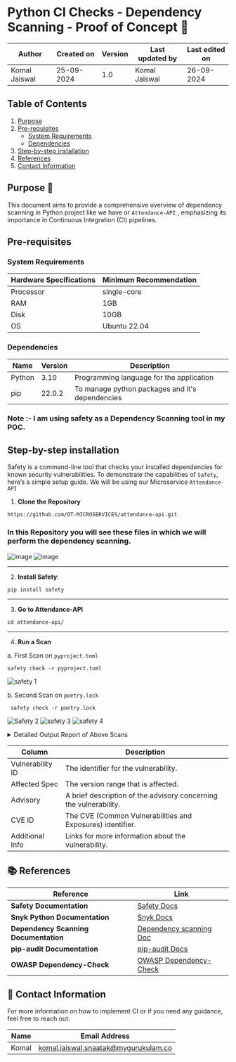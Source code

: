 # Python CI Checks - Dependency Scanning - Proof of Concept 🚀

| Author | Created on | Version | Last updated by | Last edited on |
|--------|------------|---------|----------------|----------------|
| Komal Jaiswal | 25-09-2024 | 1.0 | Komal Jaiswal  | 26-09-2024 |

## Table of Contents
1. [Purpose](#purpose)
2. [Pre-requisites](#pre-requisites)
   - [System Requirements](#system-requirements)
   - [Dependencies](#dependencies)
3. [Step-by-step installation](#step-by-step-installation)
4. [References](#references)
5. [Contact Information](#contact-information)

## Purpose 🎯
This document aims to provide a comprehensive overview of dependency scanning in Python project like we have or ```Attendance-API``` , emphasizing its importance in Continuous Integration (CI) pipelines.


## Pre-requisites

### System Requirements

| Hardware Specifications | Minimum Recommendation |
|-------------------------|------------------------|
| Processor               | single-core              |
| RAM                     | 1GB                    |
| Disk                    | 10GB                   |
| OS                      | Ubuntu 22.04           |

### Dependencies

| Name     | Version | Description                              |
|----------|---------|------------------------------------------|
| Python   | 3.10    | Programming language for the application |
| pip      | 22.0.2  | To manage python packages and it's dependencies|


### Note :- I am using safety as a Dependency Scanning tool in my POC.

## Step-by-step installation

Safety is a command-line tool that checks your installed dependencies for known security vulnerabilities. To demonstrate the capabilities of ```Safety```, here’s a simple setup guide. We will be using our Microservice ```Attendance-API```

1. **Clone the Repository**

```
https://github.com/OT-MICROSERVICES/attendance-api.git
```
### In this Repository you will see these files in which we will perform the dependency scanning.

![image](https://github.com/user-attachments/assets/732e63c8-d8d9-4aa7-afd3-ba304a1dea5f)
![image](https://github.com/user-attachments/assets/dd51547e-3445-44e4-81da-e09368ec99a1)

---

2. **Install Safety**:

```bash
pip install safety
```
---

3. **Go to Attendance-API**

```
cd attendance-api/
```

---

4. **Run a Scan**

a.  First Scan on ```pyproject.toml```

```
safety check -r pyproject.toml 
```

 ![safety 1](https://github.com/user-attachments/assets/fc275cf2-b465-436c-8937-4e352c11ff64)
 
b. Second Scan on ```poetry.lock```

```
 safety check -r poetry.lock
```
   ![Safety 2](https://github.com/user-attachments/assets/35d48844-08c2-40c6-9ace-de72a1ea1648)
   ![safety 3](https://github.com/user-attachments/assets/f8c1326e-fbac-4160-a2a8-be540196c119)
   ![safety 4](https://github.com/user-attachments/assets/8b5ba782-7aa2-4325-ad20-1e20d0584b4c)




<details>
  <summary> Detailed Output Report of Above Scans </summary>


  <details>
    <summary> i. Output of First scan</summary>

 ```  +======================================================================================================================================+

 REPORT 

  Safety v3.2.7 is scanning for Vulnerabilities...
  Scanning dependencies in your files:

  -> pyproject.toml

  Using open-source vulnerability database
  No packages found
  Timestamp 2024-09-29 05:26:09
  0 vulnerabilities reported
  0 vulnerabilities ignored
+======================================================================================================================================+

 No known security vulnerabilities reported. 
```


  </details>

  <details>
    <summary> ii. Output of Second scan</summary>

   ```
+======================================================================================================================================+

 REPORT 

  Safety v3.2.7 is scanning for Vulnerabilities...
  Scanning dependencies in your files:

  -> poetry.lock

  Using open-source vulnerability database
  Found and scanned 34 packages
  Timestamp 2024-09-29 05:28:59
  8 vulnerabilities reported
  0 vulnerabilities ignored

+======================================================================================================================================+
 VULNERABILITIES REPORTED 
+======================================================================================================================================+

-> Vulnerability found in werkzeug version 2.3.6
   Vulnerability ID: 71595
   Affected spec: <=2.3.7
   ADVISORY: Werkzeug is a comprehensive WSGI web application library. If an upload of a file that starts with CR or LF and
   then is followed by megabytes of data without these characters: all of these bytes are appended chunk by chunk into internal...
   CVE-2023-46136
   For more information about this vulnerability, visit https://data.safetycli.com/v/71595/97c
   To ignore this vulnerability, use PyUp vulnerability id 71595 in safety’s ignore command-line argument or add the ignore to your
   safety policy file.


-> Vulnerability found in werkzeug version 2.3.6
   Vulnerability ID: 71594
   Affected spec: <3.0.3
   ADVISORY: Werkzeug is a comprehensive WSGI web application library. The debugger in affected versions of Werkzeug can
   allow an attacker to execute code on a developer's machine under some circumstances. This requires the attacker to get the...
   CVE-2024-34069
   For more information about this vulnerability, visit https://data.safetycli.com/v/71594/97c
   To ignore this vulnerability, use PyUp vulnerability id 71594 in safety’s ignore command-line argument or add the ignore to your
   safety policy file.


-> Vulnerability found in werkzeug version 2.3.6
   Vulnerability ID: 62019
   Affected spec: <2.3.8
   ADVISORY: Werkzeug 3.0.1 and 2.3.8 include a security fix: Slow multipart parsing for large parts potentially enabling DoS
   attacks.https://github.com/pallets/werkzeug/commit/b1916c0c083e0be1c9d887ee2f3d696922bfc5c1
   PVE-2023-62019
   For more information about this vulnerability, visit https://data.safetycli.com/v/62019/97c
   To ignore this vulnerability, use PyUp vulnerability id 62019 in safety’s ignore command-line argument or add the ignore to your
   safety policy file.


-> Vulnerability found in peewee version 3.16.2
   Vulnerability ID: 64952
   Affected spec: <3.17.1
   ADVISORY: Peewee 3.17.1 introduces enhancements to address a race condition issue by implementing stricter locking
   mechanisms around pool connection management.https://github.com/coleifer/peewee/commit/ea3fb11a9c2a4b0cd958a453dd287e408477eda5
   PVE-2024-64952
   For more information about this vulnerability, visit https://data.safetycli.com/v/64952/97c
   To ignore this vulnerability, use PyUp vulnerability id 64952 in safety’s ignore command-line argument or add the ignore to your
   safety policy file.


-> Vulnerability found in jinja2 version 3.1.2
   Vulnerability ID: 70612
   Affected spec: >=0
   ADVISORY: In Jinja2, the from_string function is prone to Server Side Template Injection (SSTI) where it takes the source
   parameter as a template object, renders it, and then returns it. The attacker can exploit it with INJECTION COMMANDS in a URI....
   CVE-2019-8341
   For more information about this vulnerability, visit https://data.safetycli.com/v/70612/97c
   To ignore this vulnerability, use PyUp vulnerability id 70612 in safety’s ignore command-line argument or add the ignore to your
   safety policy file.


-> Vulnerability found in jinja2 version 3.1.2
   Vulnerability ID: 64227
   Affected spec: <3.1.3
   ADVISORY: Jinja2 before 3.1.3 is affected by a Cross-Site Scripting vulnerability. Special placeholders in the template
   allow writing code similar to Python syntax. It is possible to inject arbitrary HTML attributes into the rendered HTML...
   CVE-2024-22195
   For more information about this vulnerability, visit https://data.safetycli.com/v/64227/97c
   To ignore this vulnerability, use PyUp vulnerability id 64227 in safety’s ignore command-line argument or add the ignore to your
   safety policy file.


-> Vulnerability found in jinja2 version 3.1.2
   Vulnerability ID: 71591
   Affected spec: <3.1.4
   ADVISORY: Jinja is an extensible templating engine. The `xmlattr` filter in affected versions of Jinja accepts keys
   containing non-attribute characters. XML/HTML attributes cannot contain spaces, `/`, `>`, or `=`, as each would then be...
   CVE-2024-34064
   For more information about this vulnerability, visit https://data.safetycli.com/v/71591/97c
   To ignore this vulnerability, use PyUp vulnerability id 71591 in safety’s ignore command-line argument or add the ignore to your
   safety policy file.


-> Vulnerability found in flask-caching version 2.0.2
   Vulnerability ID: 40459
   Affected spec: <=2.3.0
   ADVISORY: Flask-caching is vulnerable to CVE-2021-33026: Flask-Caching extension for Flask relies on Pickle for
   deserialization, which may lead to remote code execution or local privilege escalation. If an attacker gains access to cache...
   CVE-2021-33026
   For more information about this vulnerability, visit https://data.safetycli.com/v/40459/97c
   To ignore this vulnerability, use PyUp vulnerability id 40459 in safety’s ignore command-line argument or add the ignore to your
   safety policy file.


+======================================================================================================================================+
   REMEDIATIONS

  8 vulnerabilities were reported in 4 packages. For detailed remediation & fix recommendations, upgrade to a commercial license. 

+======================================================================================================================================+

 Scan was completed. 8 vulnerabilities were reported. 

+======================================================================================================================================+
```


  </details>

</details>


| Column             | Description                                                                        |
|--------------------|------------------------------------------------------------------------------------|
| Vulnerability ID    | The identifier for the vulnerability.                                             |
| Affected Spec       | The version range that is affected.                                              |
| Advisory            | A brief description of the advisory concerning the vulnerability.                 |
| CVE ID             | The CVE (Common Vulnerabilities and Exposures) identifier.                       |
| Additional Info     | Links for more information about the vulnerability.                              |



## 📚 References

| **Reference**                                                  | **Link**                                                                                          |
|---------------------------------------------------------------|---------------------------------------------------------------------------------------------------|
| **Safety Documentation**                                      | [Safety Docs](https://pyup.io/safety/)                                                           |
| **Snyk Python Documentation**                                 | [Snyk Docs](https://docs.snyk.io/products/snyk-open-source/language-and-package-manager-support/snyk-for-python) |
| **Dependency Scanning Documentation**                           | [Dependency scanning Doc](https://github.com/mygurukulam-p10/Documention/tree/main/Application%20CI%20Design/Python%20CI%20Checks/Dependency%20Scanning)                          |
| **pip-audit Documentation**                                   | [pip-audit Docs](https://pypi.org/project/pip-audit/)                                          |
| **OWASP Dependency-Check**                                   | [OWASP Dependency-Check](https://owasp.org/www-project-dependency-check/)                       |


## 📧 Contact Information

For more information on how to implement CI or if you need any guidance, feel free to reach out:

| Name  | Email Address                                  |
|-------|------------------------------------------------|
| Komal | komal.jaiswal.snaatak@mygurukulam.co           |

